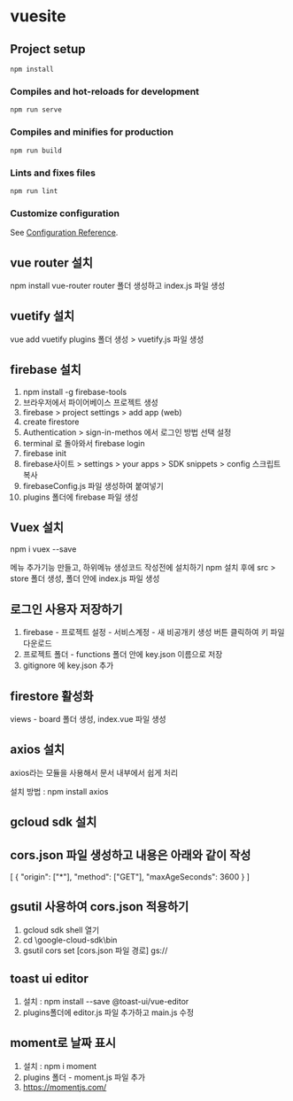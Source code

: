 # vuesite

## Project setup
```
npm install
```

### Compiles and hot-reloads for development
```
npm run serve
```

### Compiles and minifies for production
```
npm run build
```

### Lints and fixes files
```
npm run lint
```

### Customize configuration
See [Configuration Reference](https://cli.vuejs.org/config/).

## vue router 설치
npm install vue-router
router 폴더 생성하고 index.js 파일 생성

## vuetify  설치
vue add vuetify
plugins 폴더 생성 > vuetify.js 파일 생성


## firebase 설치
1. npm install -g firebase-tools
2. 브라우저에서 파이어베이스 프로젝트 생성
3. firebase > project settings > add app (web)
4. create firestore
5. Authentication > sign-in-methos 에서 로그인 방법 선택 설정
6. terminal 로 돌아와서 firebase login
7. firebase init
8. firebase사이트 > settings > your apps > SDK snippets > config 스크립트 복사
9. firebaseConfig.js 파일 생성하여 붙여넣기
10. plugins 폴더에 firebase 파일 생성

## Vuex 설치
npm i vuex --save

메뉴 추가기능 만들고, 하위메뉴 생성코드 작성전에 설치하기
npm 설치 후에 src > store 폴더 생성, 폴더 안에 index.js 파일 생성



## 로그인 사용자 저장하기
1. firebase -  프로젝트 설정 - 서비스계정 - 새 비공개키 생성 버튼 클릭하여 키 파일 다운로드
2. 프로젝트 폴더 - functions 폴더 안에 key.json 이름으로 저장
3. gitignore 에 key.json 추가

## firestore 활성화
views - board 폴더 생성, index.vue 파일 생성

## axios 설치
axios라는 모듈을 사용해서 문서 내부에서 쉽게 처리

설치 방법 : npm install axios

## gcloud sdk 설치

## cors.json 파일 생성하고 내용은 아래와 같이 작성
[
  {
    "origin": ["*"],
    "method": ["GET"],
    "maxAgeSeconds": 3600
  }
]

## gsutil 사용하여 cors.json 적용하기
1. gcloud sdk shell 열기
2. cd  \google-cloud-sdk\bin
3. gsutil cors set [cors.json 파일 경로]  gs://<your-cloud-storage-bucket>

## toast ui editor
1. 설치 : npm install --save @toast-ui/vue-editor
2. plugins폴더에 editor.js 파일 추가하고 main.js 수정

## moment로 날짜 표시
1. 설치 : npm i moment
2. plugins 폴더 - moment.js 파일 추가
3. https://momentjs.com/